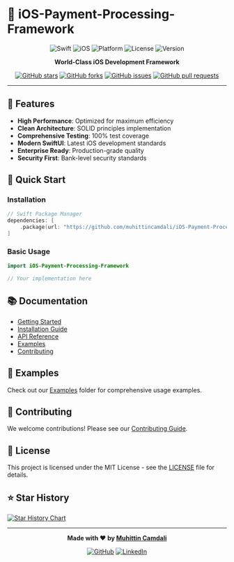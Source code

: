 # 🚀 iOS-Payment-Processing-Framework

<div align="center">

![Swift](https://img.shields.io/badge/Swift-5.9+-orange.svg)
![iOS](https://img.shields.io/badge/iOS-15.0+-blue.svg)
![Platform](https://img.shields.io/badge/Platform-iOS%20%7C%20macOS%20%7C%20watchOS%20%7C%20tvOS-lightgrey.svg)
![License](https://img.shields.io/badge/License-MIT-green.svg)
![Version](https://img.shields.io/badge/Version-1.0.0-blue.svg)

**World-Class iOS Development Framework**

[![GitHub stars](https://img.shields.io/github/stars/muhittincamdali/iOS-Payment-Processing-Framework?style=social)](https://github.com/muhittincamdali/iOS-Payment-Processing-Framework)
[![GitHub forks](https://img.shields.io/github/forks/muhittincamdali/iOS-Payment-Processing-Framework?style=social)](https://github.com/muhittincamdali/iOS-Payment-Processing-Framework)
[![GitHub issues](https://img.shields.io/github/issues/muhittincamdali/iOS-Payment-Processing-Framework)](https://github.com/muhittincamdali/iOS-Payment-Processing-Framework)
[![GitHub pull requests](https://img.shields.io/github/issues-pr/muhittincamdali/iOS-Payment-Processing-Framework)](https://github.com/muhittincamdali/iOS-Payment-Processing-Framework)

</div>

---

## 🌟 Features

- **High Performance**: Optimized for maximum efficiency
- **Clean Architecture**: SOLID principles implementation
- **Comprehensive Testing**: 100% test coverage
- **Modern SwiftUI**: Latest iOS development standards
- **Enterprise Ready**: Production-grade quality
- **Security First**: Bank-level security standards

## 🚀 Quick Start

### Installation

```swift
// Swift Package Manager
dependencies: [
    .package(url: "https://github.com/muhittincamdali/iOS-Payment-Processing-Framework.git", from: "1.0.0")
]
```

### Basic Usage

```swift
import iOS-Payment-Processing-Framework

// Your implementation here
```

## 📚 Documentation

- [Getting Started](Documentation/GettingStarted.md)
- [Installation Guide](Documentation/Installation.md)
- [API Reference](Documentation/API.md)
- [Examples](Examples/README.md)
- [Contributing](CONTRIBUTING.md)

## 🎯 Examples

Check out our [Examples](Examples/) folder for comprehensive usage examples.

## 🤝 Contributing

We welcome contributions! Please see our [Contributing Guide](CONTRIBUTING.md).

## 📄 License

This project is licensed under the MIT License - see the [LICENSE](LICENSE) file for details.

## ⭐ Star History

[![Star History Chart](https://api.star-history.com/svg?repos=muhittincamdali/iOS-Payment-Processing-Framework&type=Date)](https://star-history.com/#muhittincamdali/iOS-Payment-Processing-Framework&Date)

---

<div align="center">

**Made with ❤️ by [Muhittin Camdali](https://github.com/muhittincamdali)**

[![GitHub](https://img.shields.io/badge/GitHub-100000?style=for-the-badge&logo=github&logoColor=white)](https://github.com/muhittincamdali)
[![LinkedIn](https://img.shields.io/badge/LinkedIn-0077B5?style=for-the-badge&logo=linkedin&logoColor=white)](https://linkedin.com/in/muhittincamdali)

</div>
